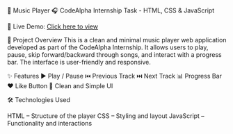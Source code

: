 🎵 Music Player 🎧
CodeAlpha Internship Task - HTML, CSS & JavaScript

🔗 Live Demo: [Click here to view](https://maryum763.github.io/Media_Player/)

📌 Project Overview
This is a clean and minimal music player web application developed as part of the CodeAlpha Internship. It allows users to play, pause, skip forward/backward through songs, and interact with a progress bar. The interface is user-friendly and responsive.

✨ Features
▶️ Play / Pause
⏮️ Previous Track
⏭️ Next Track
📊 Progress Bar
❤️ Like Button
🎨 Clean and Simple UI


🛠️ Technologies Used

HTML – Structure of the player
CSS – Styling and layout
JavaScript – Functionality and interactions
